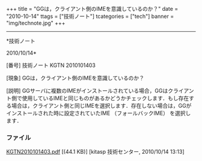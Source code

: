 ﻿+++
title = "GGは，クライアント側のIMEを意識しているのか？"
date = "2010-10-14"
ttags = ["技術ノート"]
tcategories = ["tech"]
banner = "img/technote.jpg"
+++

-----------------------------------------------------------------------------------------------------------------------------

*技術ノート

2010/10/14*


[番号]
技術ノート KGTN 2010101403

[現象]
GGは，クライアント側のIMEを意識しているのか？

[説明]
GGサーバに複数のIMEがインストールされている場合，GGはクライアント側で使用しているIMEと同じものがあるかどうかチェックします．もし存在する場合は，クライアント側と同じIMEを選択します．存在しない場合は，GGがインストールされた時に設定されていたIME
（フォールバックIME） を選択します．


### ファイル

 
 


[KGTN2010101403.pdf](http://techreport.kitasp.net/attachments/download/356/KGTN2010101403.pdf)
 [(44.1 KB)] [kitasp 技術センター, 2010/10/14
13:13]


 


 


